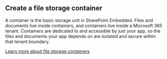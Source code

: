 
## Create a file storage container

A container is the basic storage unit in SharePoint Embedded. Files and documents live inside containers, and containers live inside a Microsoft 365 tenant. Containers are dedicated to and accessible by just your app, so the files and documents your app depends on are isolated and secure within that tenant boundary.

[Learn more about file storage containers](https://learn.microsoft.com/sharepoint/dev/embedded/concepts/app-concepts/app-architecture#container-container-type-and-owning-application)